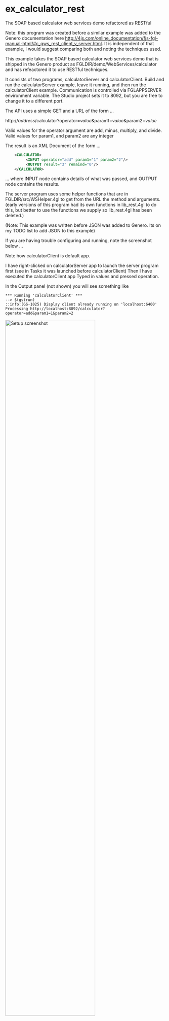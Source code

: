 # ex_calculator_rest
The SOAP based calculator web services demo refactored as RESTful

Note: this program was created before a similar example was added to the Genero documentation here http://4js.com/online_documentation/fjs-fgl-manual-html/#c_gws_rest_client_v_server.html.  It is independent of that example, I would suggest comparing both and noting the techniques used.

This example takes the SOAP based calculator web services demo that is shipped in the Genero product as FGLDIR/demo/WebServices/calculator and has refeactored it to use RESTful techniques.

It consists of two programs, calculatorServer and calculatorClient.  Build and run the calculatorServer example, leave it running, and then run the calculatorClient example.   Communication is controlled via FGLAPPSERVER environment variable.  The Studio project sets it to 8092, but you are free to change it to a different port.

The API uses a simple GET and a URL of the form ...

http://_address_/calculator?operator=_value_&param1=_value_&param2=_value_

Valid values for the operator argument are add, minus, multiply, and divide.
Valid values for param1, and param2 are any integer

The result is an XML Document of the form ...
```xml
    <CALCULATOR>
         <INPUT operator="add" param1="1" param2="2"/>
         <OUTPUT result="3" remaind="0"/>
    </CALCULATOR>
```
... where INPUT node contains details of what was passed, and OUTPUT node contains the results.

The server program uses some helper functions that are in FGLDIR/src/WSHelper.4gl to get from the URL the method and arguments.  (early versions of this program had its own functions in lib_rest.4gl to do this, but better to use the functions we supply so lib_rest.4gl has been deleted.)

(Note: This example was written before JSON was added to Genero.  Its on my TODO list to add JSON to this example)

If you are having trouble configuring and running, note the screenshot below ...

Note how calculatorClient is default app.

I have right-clicked on calculatorServer app to launch the server program first (see in Tasks it was launched before calculatorClient)
Then I have executed the calculatorClient app
Typed in values and pressed operation.

In the Output panel (not shown) you will see something like

    *** Running 'calculatorClient' ***
    --> $(gstrun)
    ::info:(GS-1025) Display client already running on 'localhost:6400'
    Processing http://localhost:8092/calculator?operator=add&param1=1&param2=2

<img alt="Setup screenshot" src="https://user-images.githubusercontent.com/13615993/32254383-478c671c-bf05-11e7-9a3c-8fe67947d93e.png" width="75%" />

I would suggest you become familiar with the error messages if the server is not running, and also note what happens if you type the URL directly into a browser.
